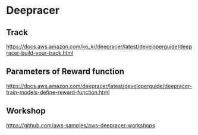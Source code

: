 # Deepracer

## Track
https://docs.aws.amazon.com/ko_kr/deepracer/latest/developerguide/deepracer-build-your-track.html

## Parameters of Reward function
https://docs.aws.amazon.com/deepracer/latest/developerguide/deepracer-train-models-define-reward-function.html

## Workshop
https://github.com/aws-samples/aws-deepracer-workshops
